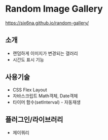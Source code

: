 # Random Image Gallery
https://six6na.github.io/random-gallery/

## 소개
- 랜덤하게 이미지가 변경되는 갤러리
- 시간도 표시 기능

## 사용기술
- CSS Flex Layout
- 자바스크립트 Math객체, Date객체
- 타이머 함수(setInterval) - 자동재생

## 플러그인/라이브러리
- 제이쿼리
